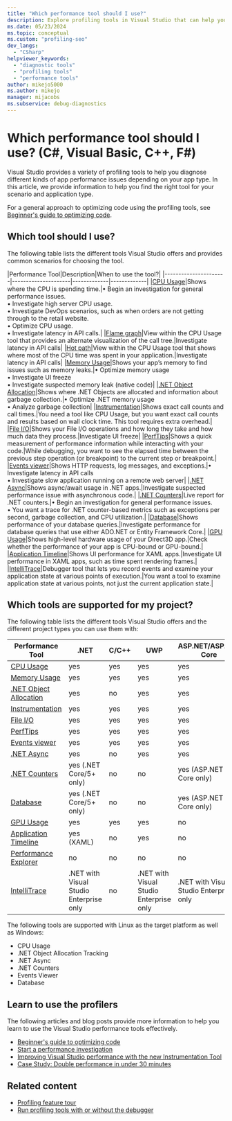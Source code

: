 ```yaml
---
title: "Which performance tool should I use?"
description: Explore profiling tools in Visual Studio that can help you diagnose different kinds of application performance issues and find the right tool for your scenario.
ms.date: 05/23/2024
ms.topic: conceptual
ms.custom: "profiling-seo"
dev_langs:
  - "CSharp"
helpviewer_keywords:
  - "diagnostic tools"
  - "profiling tools"
  - "performance tools"
author: mikejo5000
ms.author: mikejo
manager: mijacobs
ms.subservice: debug-diagnostics
---
```

# Which performance tool should I use? (C#, Visual Basic, C++, F#)

Visual Studio provides a variety of profiling tools to help you diagnose different kinds of app performance issues depending on your app type. In this article, we provide information to help you find the right tool for your scenario and application type.

For a general approach to optimizing code using the profiling tools, see [Beginner's guide to optimizing code](../profiling/optimize-code-using-profiling-tools.md).

## Which tool should I use?

The following table lists the different tools Visual Studio offers and provides common scenarios for choosing the tool.

|Performance Tool|Description|When to use the tool?|
|----------------------|---------------------|-------------|-------------|
|[CPU Usage](../profiling/beginners-guide-to-performance-profiling.md)|Shows where the CPU is spending time.|&#x2022; Begin an investigation for general performance issues.</br>&#x2022; Investigate high server CPU usage.</br>&#x2022; Investigate DevOps scenarios, such as when orders are not getting through to the retail website.</br>&#x2022; Optimize CPU usage.</br>&#x2022; Investigate latency in API calls.|
|[Flame graph](../profiling/flame-graph.md)|View within the CPU Usage tool that provides an alternate visualization of the call tree.|Investigate latency in API calls|
|[Hot path](../profiling/cpu-insights.md)|View within the CPU Usage tool that shows where most of the CPU time was spent in your application.|Investigate latency in API calls|
|[Memory Usage](../profiling/memory-usage.md)|Shows your app’s memory to find issues such as memory leaks.|&#x2022; Optimize memory usage</br>&#x2022; Investigate UI freeze</br>&#x2022; Investigate suspected memory leak (native code)|
|[.NET Object Allocation](../profiling/dotnet-alloc-tool.md)|Shows where .NET Objects are allocated and information about garbage collection.|&#x2022; Optimize .NET memory usage</br>&#x2022; Analyze garbage collection|
|[Instrumentation](../profiling/instrumentation-overview.md)|Shows exact call counts and call times.|You need a tool like CPU Usage, but you want exact call counts and results based on wall clock time. This tool requires extra overhead.|
|[File I/O](../profiling/use-file-io.md)|Shows your File I/O operations and how long they take and how much data they process.|Investigate UI freeze|
|[PerfTips](../profiling/perftips.md)|Shows a quick measurement of performance information while interacting with your code.|While debugging, you want to see the elapsed time between the previous step operation (or breakpoint) to the current step or breakpoint.|
|[Events viewer](../profiling/events-viewer.md)|Shows HTTP requests, log messages, and exceptions.|&#x2022; Investigate latency in API calls</br>&#x2022; Investigate slow application running on a remote web server|
|[.NET Async](../profiling/analyze-async.md)|Shows async/await usage in .NET apps.|Investigate suspected performance issue with asynchronous code.|
|[.NET Counters](../profiling/dotnet-counters-tool.md)|Live report for .NET counters.|&#x2022; Begin an investigation for general performance issues.</br>&#x2022; You want a trace for .NET counter-based metrics such as exceptions per second, garbage collection, and CPU utilization.|
|[Database](../profiling/analyze-database.md)|Shows performance of your database queries.|Investigate performance for database queries that use either ADO.NET or Entity Framework Core.|
|[GPU Usage](./gpu-usage.md)|Shows high-level hardware usage of your Direct3D app.|Check whether the performance of your app is CPU-bound or GPU-bound.|
|[Application Timeline](../profiling/application-timeline.md)|Shows UI performance for XAML apps.|Investigate UI performance in XAML apps, such as time spent rendering frames.|
|[IntelliTrace](../debugger/intellitrace.md)|Debugger tool that lets you record events and examine your application state at various points of execution.|You want a tool to examine application state at various points, not just the current application state.|

## Which tools are supported for my project?

The following table lists the different tools Visual Studio offers and the different project types you can use them with:

|Performance Tool|.NET|C/C++|UWP|ASP.NET/ASP.NET Core|
|----------------------|-----------|--------------|-------------|-------------|
|[CPU Usage](../profiling/beginners-guide-to-performance-profiling.md)|yes|yes|yes|yes|
|[Memory Usage](../profiling/memory-usage.md)|yes|yes|yes|yes|
|[.NET Object Allocation](../profiling/dotnet-alloc-tool.md)|yes|no|yes|yes|
|[Instrumentation](../profiling/instrumentation-overview.md)|yes|yes|yes|yes|
|[File I/O](../profiling/use-file-io.md)|yes|yes|yes|yes|
|[PerfTips](../profiling/perftips.md)|yes|yes|yes|yes|
|[Events viewer](../profiling/events-viewer.md)|yes|yes|yes|yes|
|[.NET Async](../profiling/analyze-async.md)|yes|no|yes|yes|
|[.NET Counters](../profiling/dotnet-counters-tool.md)|yes (.NET Core/5+ only)|no|no|yes (ASP.NET Core only)|
|[Database](../profiling/analyze-database.md)|yes (.NET Core/5+ only)|no|no|yes (ASP.NET Core only)|
|[GPU Usage](./gpu-usage.md)|yes|yes|yes|no|
|[Application Timeline](../profiling/application-timeline.md)|yes (XAML)|no|yes|no|
|[Performance Explorer](../profiling/profiling-feature-tour.md#analyze-performance-legacy-tools)|no|no|no|no|
|[IntelliTrace](../debugger/intellitrace.md)|.NET with Visual Studio Enterprise only|no|.NET with Visual Studio Enterprise only|.NET with Visual Studio Enterprise only|

The following tools are supported with Linux as the target platform as well as Windows:

- CPU Usage
- .NET Object Allocation Tracking
- .NET Async
- .NET Counters
- Events Viewer
- Database

## Learn to use the profilers

The following articles and blog posts provide more information to help you learn to use the Visual Studio performance tools effectively.

- [Beginner's guide to optimizing code](../profiling/optimize-code-using-profiling-tools.md)
- [Start a performance investigation](../profiling/start-performance-investigation.md)
- [Improving Visual Studio performance with the new Instrumentation Tool](https://devblogs.microsoft.com/visualstudio/improving-visual-studio-performance-with-the-new-instrumentation-tool/)
- [Case Study: Double performance in under 30 minutes](https://devblogs.microsoft.com/visualstudio/case-study-double-performance-in-under-30-minutes/)

## Related content

- [Profiling feature tour](../profiling/choose-performance-tool.md)
- [Run profiling tools with or without the debugger](../profiling/running-profiling-tools-with-or-without-the-debugger.md)